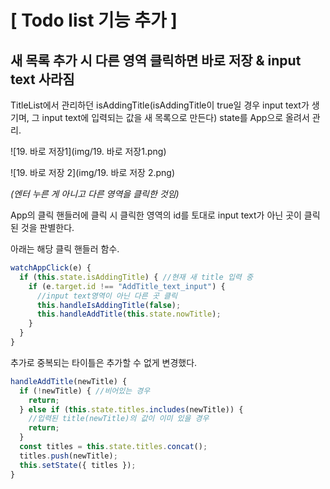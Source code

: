 # [ Todo list 기능 추가 ]

## 새 목록 추가 시 다른 영역 클릭하면 바로 저장 & input text 사라짐

TitleList에서 관리하던 isAddingTitle(isAddingTitle이 true일 경우 input text가 생기며, 그 input text에 입력되는 값을 새 목록으로 만든다) state를 App으로 올려서 관리.

![19. 바로 저장1](img/19. 바로 저장1.png)

![19. 바로 저장 2](img/19. 바로 저장 2.png)

*(엔터 누른 게 아니고 다른 영역을 클릭한 것임)*



App의 클릭 핸들러에 클릭 시 클릭한 영역의 id를 토대로 input text가 아닌 곳이 클릭된 것을 판별한다.

아래는 해당 클릭 핸들러 함수.

```js
watchAppClick(e) {
  if (this.state.isAddingTitle) { //현재 새 title 입력 중
    if (e.target.id !== "AddTitle_text_input") {
      //input text영역이 아닌 다른 곳 클릭
      this.handleIsAddingTitle(false);
      this.handleAddTitle(this.state.nowTitle);
    }
  }
}
```



추가로 중복되는 타이틀은 추가할 수 없게 변경했다.

```js
handleAddTitle(newTitle) {
  if (!newTitle) { //비어있는 경우
    return;
  } else if (this.state.titles.includes(newTitle)) {
    //입력된 title(newTitle)의 값이 이미 있을 경우
    return;
  }
  const titles = this.state.titles.concat();
  titles.push(newTitle);
  this.setState({ titles });
}
```